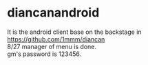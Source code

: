 # diancanandroid
It is the android client base on the backstage in https://github.com/1mmm/diancan<br>
8/27 manager of menu is done.<br>
gm's password is 123456.<br>
